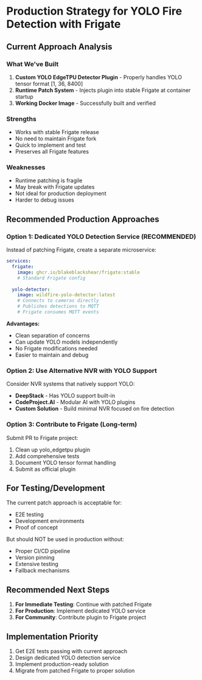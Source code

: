 # Production Strategy for YOLO Fire Detection with Frigate

## Current Approach Analysis

### What We've Built
1. **Custom YOLO EdgeTPU Detector Plugin** - Properly handles YOLO tensor format [1, 36, 8400]
2. **Runtime Patch System** - Injects plugin into stable Frigate at container startup
3. **Working Docker Image** - Successfully built and verified

### Strengths
- Works with stable Frigate release
- No need to maintain Frigate fork
- Quick to implement and test
- Preserves all Frigate features

### Weaknesses
- Runtime patching is fragile
- May break with Frigate updates
- Not ideal for production deployment
- Harder to debug issues

## Recommended Production Approaches

### Option 1: Dedicated YOLO Detection Service (RECOMMENDED)
Instead of patching Frigate, create a separate microservice:

```yaml
services:
  frigate:
    image: ghcr.io/blakeblackshear/frigate:stable
    # Standard Frigate config
    
  yolo-detector:
    image: wildfire-yolo-detector:latest
    # Connects to cameras directly
    # Publishes detections to MQTT
    # Frigate consumes MQTT events
```

**Advantages:**
- Clean separation of concerns
- Can update YOLO models independently
- No Frigate modifications needed
- Easier to maintain and debug

### Option 2: Use Alternative NVR with YOLO Support
Consider NVR systems that natively support YOLO:
- **DeepStack** - Has YOLO support built-in
- **CodeProject.AI** - Modular AI with YOLO plugins
- **Custom Solution** - Build minimal NVR focused on fire detection

### Option 3: Contribute to Frigate (Long-term)
Submit PR to Frigate project:
1. Clean up yolo_edgetpu plugin
2. Add comprehensive tests
3. Document YOLO tensor format handling
4. Submit as official plugin

## For Testing/Development

The current patch approach is acceptable for:
- E2E testing
- Development environments
- Proof of concept

But should NOT be used in production without:
- Proper CI/CD pipeline
- Version pinning
- Extensive testing
- Fallback mechanisms

## Recommended Next Steps

1. **For Immediate Testing**: Continue with patched Frigate
2. **For Production**: Implement dedicated YOLO service
3. **For Community**: Contribute plugin to Frigate project

## Implementation Priority

1. Get E2E tests passing with current approach
2. Design dedicated YOLO detection service
3. Implement production-ready solution
4. Migrate from patched Frigate to proper solution